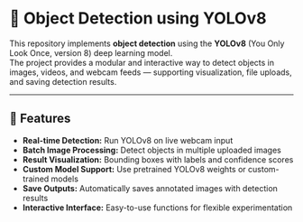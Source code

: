 # 🧠 Object Detection using YOLOv8

This repository implements **object detection** using the **YOLOv8** (You Only Look Once, version 8) deep learning model.  
The project provides a modular and interactive way to detect objects in images, videos, and webcam feeds — supporting visualization, file uploads, and saving detection results.

---

## 🚀 Features

- **Real-time Detection:** Run YOLOv8 on live webcam input  
- **Batch Image Processing:** Detect objects in multiple uploaded images  
- **Result Visualization:** Bounding boxes with labels and confidence scores  
- **Custom Model Support:** Use pretrained YOLOv8 weights or custom-trained models  
- **Save Outputs:** Automatically saves annotated images with detection results  
- **Interactive Interface:** Easy-to-use functions for flexible experimentation  
